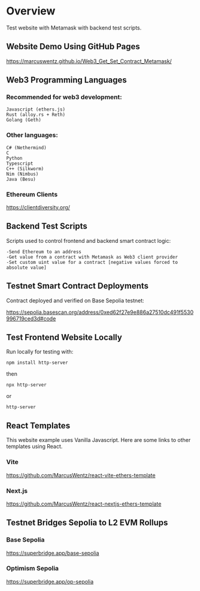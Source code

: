 # Overview

Test website with Metamask with backend test scripts.

## Website Demo Using GitHub Pages

https://marcuswentz.github.io/Web3_Get_Set_Contract_Metamask/ 

## Web3 Programming Languages

### Recommended for web3 development:

```
Javascript (ethers.js)
Rust (alloy.rs + Reth)
Golang (Geth)
```

### Other languages:
```
C# (Nethermind)
C
Python
Typescript
C++ (Silkworm)
Nim (Nimbus)
Java (Besu)
```

### Ethereum Clients

https://clientdiversity.org/

## Backend Test Scripts 

Scripts used to control frontend and backend smart contract logic:
```
-Send Ethereum to an address
-Get value from a contract with Metamask as Web3 client provider
-Set custom uint value for a contract [negative values forced to absolute value]
```

## Testnet Smart Contract Deployments

Contract deployed and verified on Base Sepolia testnet: 

https://sepolia.basescan.org/address/0xed62f27e9e886a27510dc491f5530996719ced3d#code

## Test Frontend Website Locally

Run locally for testing with:

```shell
npm install http-server
```

then

```shell
npx http-server
```

or

```shell
http-server
```

## React Templates

This website example uses Vanilla Javascript.
Here are some links to other templates using React.

### Vite

https://github.com/MarcusWentz/react-vite-ethers-template

### Next.js

https://github.com/MarcusWentz/react-nextjs-ethers-template

## Testnet Bridges Sepolia to L2 EVM Rollups

### Base Sepolia

https://superbridge.app/base-sepolia

### Optimism Sepolia

https://superbridge.app/op-sepolia

